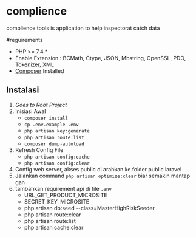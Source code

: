 # complience
complience tools is application to help inspectorat catch data 

#reguirements

- PHP >= 7.4.*
- Enable Extension : BCMath, Ctype, JSON, Mbstring, OpenSSL, PDO, Tokenizer, XML
- [Composer](https://getcomposer.org/) Installed

## Instalasi

1. *Goes to Root Project*
2. Inisiasi Awal
    - `composer install`
    - `cp .env.example .env`
    - `php artisan key:generate`
    - `php artisan route:list`
    - `composer dump-autoload`
3. Refresh Config File
    - `php artisan config:cache`
    - `php artisan config:clear`
4. Config web server, akses public di arahkan ke folder public laravel
5. Jalankan command `php artisan optimize:clear` biar semakin mantap gan
6. tambahkan requirement api di file `.env`
    - URL_GET_PRODUCT_MICROSITE
    - SECRET_KEY_MICROSITE
    - php artisan db:seed --class=MasterHighRiskSeeder
    - php artisan route:clear
    - php artisan route:list
    - php artisan cache:clear


